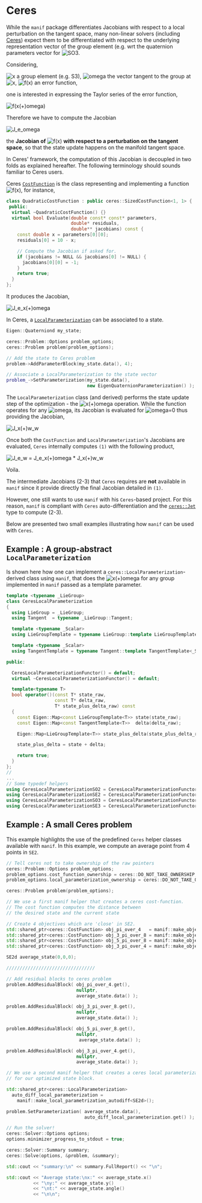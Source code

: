 # Ceres

While the `manif` package differentiates Jacobians with respect to a
local perturbation on the tangent space,
many non-linear solvers
(including [Ceres][ceres]) expect them to be differentiated
with respect to the underlying representation vector of the group element
(e.g. wrt the quaternion parameters vector
for ![SO3][latex1].

Considering,

![x][latex2] a group element (e.g. S3),
![omega][latex3] the vector tangent to the group at ![x][latex4],
![f(x)][latex5] an error function,

one is interested in expressing the Taylor series of the error function,

![f(x(+)omega)][latex6]

Therefore we have to compute the Jacobian

![J_e_omega][latex7]

the **Jacobian of** ![f(x)][latex8] **with respect to a perturbation on the tangent space**,
so that the state update happens on the manifold tangent space.

In Ceres' framework, the computation of this Jacobian is decoupled
in two folds as explained hereafter.
The following terminology should sounds familiar to Ceres users.

Ceres [`CostFunction`][ceres-costfunction]
is the class representing and implementing a function ![f(x)][latex9],
for instance,

```cpp
class QuadraticCostFunction : public ceres::SizedCostFunction<1, 1> {
 public:
  virtual ~QuadraticCostFunction() {}
  virtual bool Evaluate(double const* const* parameters,
                        double* residuals,
                        double** jacobians) const {
    const double x = parameters[0][0];
    residuals[0] = 10 - x;

    // Compute the Jacobian if asked for.
    if (jacobians != NULL && jacobians[0] != NULL) {
      jacobians[0][0] = -1;
    }
    return true;
  }
};
```

It produces the Jacobian,

![J_e_x(+)omega][latex10]

In Ceres, a [`LocalParameterization`][ceres-localparam] can be associated to a state.

```cpp
Eigen::Quaterniond my_state;

ceres::Problem::Options problem_options;
ceres::Problem problem(problem_options);

// Add the state to Ceres problem
problem->AddParameterBlock(my_state.data(), 4);

// Associate a LocalParameterization to the state vector
problem_->SetParameterization(my_state.data(),
                              new EigenQuaternionParameterization() );
```

The `LocalParameterization` class (and derived) performs the state update step
of the optimization - the ![x(+)omega][latex11] operation.
While the function operates for any ![omega][latex12],
its Jacobian is evaluated for ![omega=0][latex13] thus providing the Jacobian,

![J_x(+)w_w][latex14]

Once both the `CostFunction` and `LocalParameterization`'s Jacobians are evaluated,
`Ceres` internally computes `(1)` with the following product,

![J_e_w = J_e_x(+)omega * J_x(+)w_w][latex15]

Voila.

The intermediate Jacobians (2-3) that `Ceres` requires are **not** available in `manif`
since it provide directly the final Jacobian detailed in `(1)`.

However, one still wants to use `manif` with his `Ceres`-based project.
For this reason, `manif` is compliant with `Ceres`
auto-differentiation and the [`ceres::Jet`][ceres-jet] type to compute (2-3).

Below are presented two small examples illustrating how `manif` can be used with `Ceres`.

## Example : A group-abstract `LocalParameterization`

Is shown here how one can implement a
`ceres::LocalParameterization`-derived class using `manif`,
that does the ![x(+)omega][latex16] for any group implemented in `manif` passed as a template parameter.

```cpp
template <typename _LieGroup>
class CeresLocalParameterization
{
  using LieGroup = _LieGroup;
  using Tangent  = typename _LieGroup::Tangent;

  template <typename _Scalar>
  using LieGroupTemplate = typename LieGroup::template LieGroupTemplate<_Scalar>;

  template <typename _Scalar>
  using TangentTemplate = typename Tangent::template TangentTemplate<_Scalar>;

public:

  CeresLocalParameterizationFunctor() = default;
  virtual ~CeresLocalParameterizationFunctor() = default;

  template<typename T>
  bool operator()(const T* state_raw,
                  const T* delta_raw,
                  T* state_plus_delta_raw) const
  {
    const Eigen::Map<const LieGroupTemplate<T>> state(state_raw);
    const Eigen::Map<const TangentTemplate<T>>  delta(delta_raw);

    Eigen::Map<LieGroupTemplate<T>> state_plus_delta(state_plus_delta_raw);

    state_plus_delta = state + delta;

    return true;
  }
};
//
...
// Some typedef helpers
using CeresLocalParameterizationSO2 = CeresLocalParameterizationFunctor<SO2d>;
using CeresLocalParameterizationSE2 = CeresLocalParameterizationFunctor<SE2d>;
using CeresLocalParameterizationSO3 = CeresLocalParameterizationFunctor<SO3d>;
using CeresLocalParameterizationSE3 = CeresLocalParameterizationFunctor<SE3d>;
```

## Example : A small Ceres problem

This example highlights the use of the predefined `Ceres`
helper classes available with `manif`.
In this example, we compute an average point from 4 points in `SE2`.

```cpp
// Tell ceres not to take ownership of the raw pointers
ceres::Problem::Options problem_options;
problem_options.cost_function_ownership = ceres::DO_NOT_TAKE_OWNERSHIP;
problem_options.local_parameterization_ownership = ceres::DO_NOT_TAKE_OWNERSHIP;

ceres::Problem problem(problem_options);

// We use a first manif helper that creates a ceres cost-function.
// The cost function computes the distance between
// the desired state and the current state

// Create 4 objectives which are 'close' in SE2.
std::shared_ptr<ceres::CostFunction> obj_pi_over_4   = manif::make_objective_autodiff<SE2d>(3, 3,    M_PI/4.);
std::shared_ptr<ceres::CostFunction> obj_3_pi_over_8 = manif::make_objective_autodiff<SE2d>(3, 1, 3.*M_PI/8.);
std::shared_ptr<ceres::CostFunction> obj_5_pi_over_8 = manif::make_objective_autodiff<SE2d>(1, 1, 5.*M_PI/8.);
std::shared_ptr<ceres::CostFunction> obj_3_pi_over_4 = manif::make_objective_autodiff<SE2d>(1, 3, 3.*M_PI/4.);

SE2d average_state(0,0,0);

/////////////////////////////////

// Add residual blocks to ceres problem
problem.AddResidualBlock( obj_pi_over_4.get(),
                          nullptr,
                          average_state.data() );

problem.AddResidualBlock( obj_3_pi_over_8.get(),
                          nullptr,
                          average_state.data() );

problem.AddResidualBlock( obj_5_pi_over_8.get(),
                          nullptr,
                           average_state.data() );

problem.AddResidualBlock( obj_3_pi_over_4.get(),
                          nullptr,
                          average_state.data() );

// We use a second manif helper that creates a ceres local parameterization
// for our optimized state block.

std::shared_ptr<ceres::LocalParameterization>
  auto_diff_local_parameterization =
    manif::make_local_parametrization_autodiff<SE2d>();

problem.SetParameterization( average_state.data(),
                             auto_diff_local_parameterization.get() );

// Run the solver!
ceres::Solver::Options options;
options.minimizer_progress_to_stdout = true;

ceres::Solver::Summary summary;
ceres::Solve(options, &problem, &summary);

std::cout << "summary:\n" << summary.FullReport() << "\n";

std::cout << "Average state:\nx:" << average_state.x()
          << "\ny:" << average_state.y()
          << "\nt:" << average_state.angle()
          << "\n\n";
```

[//]: # (URLs)

[ceres]: http://ceres-solver.org/
[ceres-costfunction]: http://ceres-solver.org/nnls_modeling.html#costfunction
[ceres-localparam]: http://ceres-solver.org/nnls_modeling.html#localparameterization
[ceres-jet]: http://ceres-solver.org/automatic_derivatives.html#dual-numbers-jets

[latex1]: https://latex.codecogs.com/png.latex?SO^3
[latex2]: https://latex.codecogs.com/png.latex?\bf&amp;space;x
[latex3]: https://latex.codecogs.com/png.latex?\omega
[latex4]: https://latex.codecogs.com/png.latex?\bf&amp;space;x
[latex5]: https://latex.codecogs.com/png.latex?{\bf&amp;space;e}=f({\bf&amp;space;x})
[latex6]: https://latex.codecogs.com/png.latex?f({\bf&amp;space;x\oplus\omega})\approx{\bf&amp;space;e}+{\bf&amp;space;J}_{\omega}^{e}~\omega&amp;space;.
[latex7]: https://latex.codecogs.com/svg.latex?{\bf&amp;space;J}_{\omega}^{e}=\frac{\delta{\bf&amp;space;e}}{\delta{\bf&amp;space;x}}=\frac{\delta&amp;space;f({\bf&amp;space;x})}{\delta{\bf&amp;space;x}}=\lim_{\omega\to0}\frac{f({\bf&amp;space;x}\oplus\omega)\ominus&amp;space;f({\bf&amp;space;x})}{\omega},&amp;space;(1)
[latex8]: https://latex.codecogs.com/png.latex?f({\bf&amp;space;x})
[latex9]: https://latex.codecogs.com/png.latex?{\bf&amp;space;e}=f({\bf&amp;space;x})
[latex10]: https://latex.codecogs.com/svg.latex?{\bf&amp;space;J}_{{\bf&amp;space;x}\oplus\omega}^{e}=\frac{\delta{\bf&amp;space;e}}{\delta({\bf&amp;space;x}\oplus\omega)}=\lim_{\mathbf&amp;space;h\to0}\frac{&amp;space;f({\bf&amp;space;x}+\mathbf&amp;space;h)-f({\bf&amp;space;x})}{\mathbf&amp;space;h}.&amp;space;(2)
[latex11]: https://latex.codecogs.com/png.latex?{\bf&amp;space;x}\oplus\mathbf\omega
[latex12]: https://latex.codecogs.com/png.latex?\mathbf\omega
[latex13]: https://latex.codecogs.com/png.latex?\omega=0
[latex14]: https://latex.codecogs.com/svg.latex?{\bf&amp;space;J}_{\omega}^{{\bf&amp;space;x}\oplus\omega}=\frac{\delta({\bf&amp;space;x}\oplus\omega)}{\delta\omega}=\lim_{\delta\omega\to0}\frac{{\bf&amp;space;x}\oplus(\omega+\delta\omega)-{\bf&amp;space;x}\oplus\mathbf\omega}{\delta\omega}=\lim_{\delta\omega\to0}\frac{{\bf&amp;space;x}\oplus\delta\omega-{\bf&amp;space;x}}{\delta\omega}.&amp;space;(3)
[latex15]: https://latex.codecogs.com/svg.latex?{\bf&amp;space;J}_{\omega}^{e}={\bf&amp;space;J}_{{\bf&amp;space;x}\oplus\omega}^{e}\times{\bf&amp;space;J}_{\omega}^{{\bf&amp;space;x}\oplus\omega}.&amp;space;(4)
[latex16]: https://latex.codecogs.com/png.latex?{\bf&amp;space;x}\oplus\mathbf\omega
